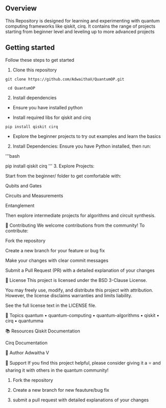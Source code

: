 ## Overview

This Repository is designed for learning and experimenting with quantum computing frameworks like qiskit, cirq. It contains the range of projects starting from beginner level and leveling up to more advanced projects

  
  

## Getting started

Follow these steps to get started

  

1. Clone this repository

  

``git clone https://github.com/AdwaithaV/QuantumOP.git``

`` cd QuantumOP``

  

2. Install dependencies

* Ensure you have installed python

* Install required libs for qiskit and cirq

``pip install qiskit cirq``

  

* Explore the beginner projects to try out examples and learn the basics

  
2. Install Dependencies:
Ensure you have Python installed, then run:

'''bash

pip install qiskit cirq
'''
3. Explore Projects:

Start from the beginner/ folder to get comfortable with:

Qubits and Gates

Circuits and Measurements

Entanglement

Then explore intermediate projects for algorithms and circuit synthesis.

🤝 Contributing
We welcome contributions from the community! To contribute:

Fork the repository

Create a new branch for your feature or bug fix

Make your changes with clear commit messages

Submit a Pull Request (PR) with a detailed explanation of your changes

📄 License
This project is licensed under the BSD 3-Clause License.

You may freely use, modify, and distribute this project with attribution. However, the license disclaims warranties and limits liability.

See the full license text in the LICENSE file.

🧩 Topics
quantum • quantum-computing • quantum-algorithms • qiskit • cirq • quantumma

📚 Resources
Qiskit Documentation

Cirq Documentation

👤 Author
Adwaitha V

🌟 Support
If you find this project helpful, please consider giving it a ⭐ and sharing it with others in the quantum community!



  

1. Fork the repository

2. Create a new branch for new feauture/bug fix

3. submit a pull request with detailed explanations of your changes
